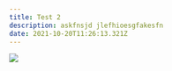 ```yaml
---
title: Test 2
description: askfnsjd jlefhioesgfakesfn
date: 2021-10-20T11:26:13.321Z
---
```

![](/01-design-history-index.png "")